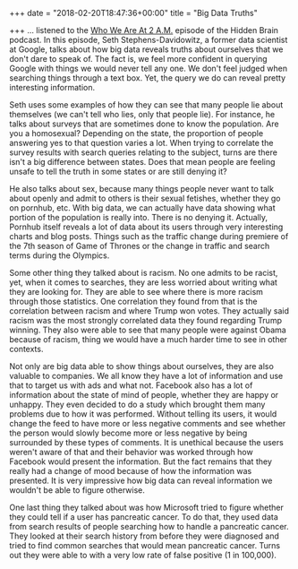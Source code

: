 +++
date = "2018-02-20T18:47:36+00:00"
title = "Big Data Truths"

+++
... listened to the [Who We Are At 2 A.M.](https://www.npr.org/2017/05/01/526399881/what-our-google-searches-reveal-about-who-we-really-are) episode of the Hidden Brain podcast. In this episode, Seth Stephens-Davidowitz, a former data scientist at Google, talks about how big data reveals truths about ourselves that we don't dare to speak of. The fact is, we feel more confident in querying Google with things we would never tell any one. We don't feel judged when searching things through a text box. Yet, the query we do can reveal pretty interesting information.

Seth uses some examples of how they can see that many people lie about themselves (we can't tell who lies, only that people lie). For instance, he talks about surveys that are sometimes done to know the population. Are you a homosexual? Depending on the state, the proportion of people answering yes to that question varies a lot. When trying to correlate the survey results with search queries relating to the subject, turns are there isn't a big difference between states. Does that mean people are feeling unsafe to tell the truth in some states or are still denying it?

He also talks about sex, because many things people never want to talk about openly and admit to others is their sexual fetishes, whether they go on pornhub, etc. With big data, we can actually have data showing what portion of the population is really into. There is no denying it. Actually, Pornhub itself reveals a lot of data about its users through very interesting charts and blog posts. Things such as the traffic change during premiere of the 7th season of Game of Thrones or the change in traffic and search terms during the Olympics.

Some other thing they talked about is racism. No one admits to be racist, yet, when it comes to searches, they are less worried about writing what they are looking for. They are able to see where there is more racism through those statistics. One correlation they found from that is the correlation between racism and where Trump won votes. They actually said racism was the most strongly correlated data they found regarding Trump winning. They also were able to see that many people were against Obama because of racism, thing we would have a much harder time to see in other contexts.

Not only are big data able to show things about ourselves, they are also valuable to companies. We all know they have a lot of information and use that to target us with ads and what not. Facebook also has a lot of information about the state of mind of people, whether they are happy or unhappy. They even decided to do a study which brought them many problems due to how it was performed. Without telling its users, it would change the feed to have more or less negative comments and see whether the person would slowly become more or less negative by being surrounded by these types of comments. It is unethical because the users weren't aware of that and their behavior was worked through how Facebook would present the information. But the fact remains that they really had a change of mood because of how the information was presented. It is very impressive how big data can reveal information we wouldn't be able to figure otherwise.

One last thing they talked about was how Microsoft tried to figure whether they could tell if a user has pancreatic cancer. To do that, they used data from search results of people searching how to handle a pancreatic cancer. They looked at their search history from before they were diagnosed and tried to find common searches that would mean pancreatic cancer. Turns out they were able to with a very low rate of false positive (1 in 100,000).